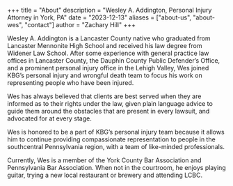 +++
title = "About"
description = "Wesley A. Addington, Personal Injury Attorney in York, PA"
date = "2023-12-13"
aliases = ["about-us", "about-wes", "contact"]
author = "Zachary Hill"
+++

Wesley A. Addington is a Lancaster County native who graduated from Lancaster Mennonite High School and received his law degree from Widener Law School. After some experience with general practice law offices in Lancaster County, the Dauphin County Public Defender’s Office, and a prominent personal injury office in the Lehigh Valley, Wes joined KBG’s personal injury and wrongful death team to focus his work on representing people who have been injured.

Wes has always believed that clients are best served when they are informed as to their rights under the law, given plain language advice to guide them around the obstacles that are present in every lawsuit, and advocated for at every stage.

Wes is honored to be a part of KBG’s personal injury team because it allows him to continue providing compassionate representation to people in the southcentral Pennsylvania region, with a team of like-minded professionals.

Currently, Wes is a member of the York County Bar Association and Pennsylvania Bar Association. When not in the courtroom, he enjoys playing guitar, trying a new local restaurant or brewery and attending LCBC.